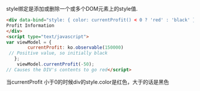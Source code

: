 style绑定是添加或删除一个或多个DOM元素上的style值.

```html
<div data-bind="style: { color: currentProfit() < 0 ? 'red' : 'black' }">   
Profit Information
</div>
<script type="text/javascript">
var viewModel = {
        currentProfit: ko.observable(150000)
 // Positive value, so initially black 
   };
    viewModel.currentProfit(-50); 
// Causes the DIV's contents to go red</script>

```
当currentProfit 小于0的时候div的style.color是红色，大于的话是黑色

